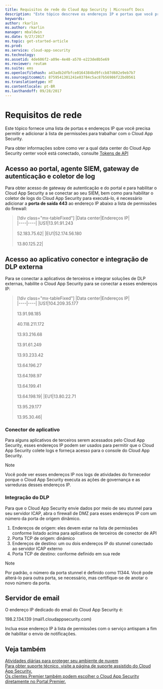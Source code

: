 ```yaml
---
title: Requisitos de rede do Cloud App Security | Microsoft Docs
description: "Este tópico descreve os endereços IP e portas que você precisa abrir para trabalhar com o Cloud App Security."
keywords: 
author: rkarlin
ms.author: rkarlin
manager: mbaldwin
ms.date: 9/27/2017
ms.topic: get-started-article
ms.prod: 
ms.service: cloud-app-security
ms.technology: 
ms.assetid: 4de606f2-a09e-4e48-a578-e223de8b5e69
ms.reviewer: reutam
ms.suite: ems
ms.openlocfilehash: a43adb2dfbfce0164384bd9fccb87d602e9eb7b7
ms.sourcegitcommit: 8759541301241e03784c5ac87b56986f22bd0561
ms.translationtype: HT
ms.contentlocale: pt-BR
ms.lasthandoff: 09/28/2017
---
```

# <a name="network-requirements"></a>Requisitos de rede

Este tópico fornece uma lista de portas e endereços IP que você precisa permitir e adicionar à lista de permissões para trabalhar com o Cloud App Security. 

Para obter informações sobre como ver a qual data center do Cloud App Security center você está conectado, consulte [Tokens de API](api-tokens.md)



## <a name="portal-access-siem-agent-authentication-gateway-and-log-collector"></a>Acesso ao portal, agente SIEM, gateway de autenticação e coletor de log

Para obter acesso de gateway de autenticação e do portal e para habilitar o Cloud App Security a se conectar ao seu SIEM, bem como para habilitar o coletor de logs do Cloud App Security para executá-lo, é necessário adicionar a **porta de saída 443** ao endereço IP abaixo a lista de permissões do firewall:  


> [!div class="mx-tableFixed"]
|Data center|Endereços IP|  
|----|----|
|US1|13.91.91.243<br></br>52.183.75.62|
|EU1|52.174.56.180<br></br>13.80.125.22|

## <a name="app-connector-access-and-external-dlp-integration"></a>Acesso ao aplicativo conector e integração de DLP externa

Para se conectar a aplicativos de terceiros e integrar soluções de DLP externas, habilite o Cloud App Security para se conectar a esses endereços IP:


> [!div class="mx-tableFixed"]
|Data center|Endereços IP|  
|----|----|
|US1|104.209.35.177<br></br>13.91.98.185<br></br>40.118.211.172<br></br>13.93.216.68<br></br>13.91.61.249<br></br>13.93.233.42<br></br>13.64.196.27<br></br>13.64.198.97<br></br>13.64.199.41<br></br>13.64.198.19|
|EU1|13.80.22.71<br></br>13.95.29.177<br></br>13.95.30.46|


### <a name="app-connector"></a>Conector de aplicativo
Para alguns aplicativos de terceiros serem acessados pelo Cloud App Security, esses endereços IP podem ser usados para permitir que o Cloud App Security colete logs e forneça acesso para o console do Cloud App Security. 

> [!NOTE]
>Você pode ver esses endereços IP nos logs de atividades do fornecedor porque o Cloud App Security executa as ações de governança e as varreduras desses endereços IP. 
  

### <a name="dlp-integration"></a>Integração do DLP

Para que o Cloud App Security envie dados por meio de seu stunnel para seu servidor ICAP, abra o firewall de DMZ para esses endereços IP com um número da porta de origem dinâmico. 

1.  Endereços de origem: eles devem estar na lista de permissões conforme listado acima para aplicativos de terceiros de conector de API
2.  Porta TCP de origem: dinâmico
3.  Endereços de destino: um ou dois endereços IP do stunnel conectado ao servidor ICAP externo
4.  Porta TCP de destino: conforme definido em sua rede

> [!NOTE] 
> Por padrão, o número da porta stunnel é definido como 11344. Você pode alterá-lo para outra porta, se necessário, mas certifique-se de anotar o novo número da porta.

## <a name="email-server"></a>Servidor de email

O endereço IP dedicado do email do Cloud App Security é: 

198.2.134.139 (mail1.cloudappsecurity.com)

Inclua esse endereço IP à lista de permissões com o serviço antispam a fim de habilitar o envio de notificações.
    



  
## <a name="see-also"></a>Veja também  
[Atividades diárias para proteger seu ambiente de nuvem](daily-activities-to-protect-your-cloud-environment.md)   
[Para obter suporte técnico, visite a página de suporte assistido do Cloud App Security.](http://support.microsoft.com/oas/default.aspx?prid=16031)   
[Os clientes Premier também podem escolher o Cloud App Security diretamente no Portal Premier.](https://premier.microsoft.com/)  
  

   